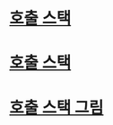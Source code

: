 # [호출 스택](https://www.zerocho.com/category/JavaScript/post/597f34bbb428530018e8e6e2)

# [호출 스택](https://new93helloworld.tistory.com/358)

# [호출 스택 그림](https://new93helloworld.tistory.com/361?category=765705)
